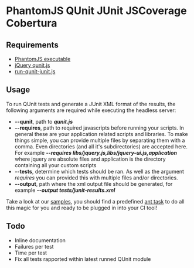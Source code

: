 # PhantomJS QUnit JUnit JSCoverage Cobertura

## Requirements

* [PhantomJS executable](http://www.phantomjs.org/)
* [jQuery qunit.js](https://github.com/jquery/qunit/blob/master/qunit/qunit.js)
* [run-qunit-junit.js](https://github.com/moorinteractive/phantomjs-qunit-junit/blob/master/run-qunit-junit.js)

## Usage

To run QUnit tests and generate a JUnit XML format of the results, the following arguments are required while executing the headless server:

* **--qunit**, path to ***qunit.js***
* **--requires**, path to required javascripts before running your scripts. In general these are your application related scripts and libraries. To make things simple, you can provide multiple files by separating them with a comma. Even directories (and all it's subdirectories) are accepted here. For example ***--requires libs/jquery.js,libs/jquery-ui.js,application*** where jquery are absolute files and application is the directory containing all your custom scripts
* **--tests**, determine which tests should be ran. As well as the argument *requires* you can provided this with multiple files and/or directories.
* **--output**, path where the xml output file should be generated, for example ***--output tests/junit-results.xml***

Take a look at our [samples](https://github.com/moorinteractive/phantomjs-qunit-junit/tree/master/samples), you should find a predefined [ant task](https://github.com/moorinteractive/phantomjs-qunit-junit/blob/master/samples/build.xml) to do all this magic for you and ready to be plugged in into your CI tool!

## Todo

* Inline documentation
* Failures per test
* Time per test
* Fix all tests rapported within latest runned QUnit module